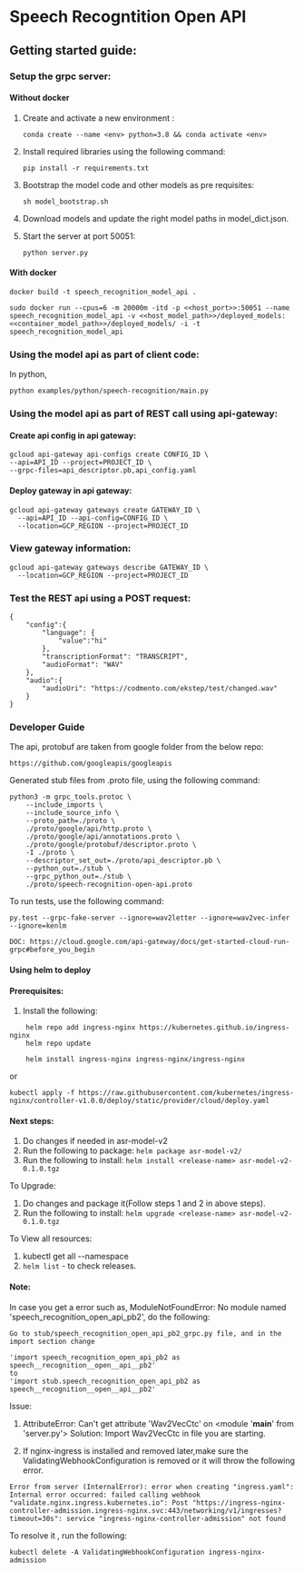 # Speech Recogntition Open API

## Getting started guide:

### Setup the grpc server:
#### Without docker
1. Create and activate a new environment :

    ```conda create --name <env> python=3.8 && conda activate <env>```

2. Install required libraries using the following command:

    ```
    pip install -r requirements.txt
    ```

3. Bootstrap the model code and other models as pre requisites:

    ```
    sh model_bootstrap.sh
    ```
4. Download models and update the right model paths in model_dict.json.
5. Start the server at port 50051:

    ```
    python server.py
    ```
#### With docker

```
docker build -t speech_recognition_model_api .
```

```
sudo docker run --cpus=6 -m 20000m -itd -p <<host_port>>:50051 --name speech_recognition_model_api -v <<host_model_path>>/deployed_models:<<container_model_path>>/deployed_models/ -i -t speech_recognition_model_api
```

### Using the model api as part of client code:
In python,
```
python examples/python/speech-recognition/main.py
```

### Using the model api as part of REST call using api-gateway:

#### Create api config in api gateway:
```
gcloud api-gateway api-configs create CONFIG_ID \
--api=API_ID --project=PROJECT_ID \
--grpc-files=api_descriptor.pb,api_config.yaml
```

#### Deploy gateway in api gateway:
```
gcloud api-gateway gateways create GATEWAY_ID \
  --api=API_ID --api-config=CONFIG_ID \
  --location=GCP_REGION --project=PROJECT_ID
```
### View gateway information:
```
gcloud api-gateway gateways describe GATEWAY_ID \
  --location=GCP_REGION --project=PROJECT_ID
```

### Test the REST api using a POST request:
```
{
    "config":{
        "language": {
            "value":"hi"
        },
        "transcriptionFormat": "TRANSCRIPT",
        "audioFormat": "WAV"
    },
    "audio":{
        "audioUri": "https://codmento.com/ekstep/test/changed.wav"
    }
}
```

### Developer Guide

The api, protobuf are taken from google folder from the below repo:
```
https://github.com/googleapis/googleapis
```

Generated stub files from .proto file, using the following command:
```
python3 -m grpc_tools.protoc \
    --include_imports \
    --include_source_info \
    --proto_path=./proto \
    ./proto/google/api/http.proto \
    ./proto/google/api/annotations.proto \
    ./proto/google/protobuf/descriptor.proto \
    -I ./proto \
    --descriptor_set_out=./proto/api_descriptor.pb \
    --python_out=./stub \
    --grpc_python_out=./stub \
    ./proto/speech-recognition-open-api.proto
```


To run tests, use the following command:
```
py.test --grpc-fake-server --ignore=wav2letter --ignore=wav2vec-infer --ignore=kenlm
```

`DOC: https://cloud.google.com/api-gateway/docs/get-started-cloud-run-grpc#before_you_begin`


#### Using helm to deploy
#### Prerequisites:
1. Install the following:
```
    helm repo add ingress-nginx https://kubernetes.github.io/ingress-nginx
    helm repo update

    helm install ingress-nginx ingress-nginx/ingress-nginx
```
or 
```
kubectl apply -f https://raw.githubusercontent.com/kubernetes/ingress-nginx/controller-v1.0.0/deploy/static/provider/cloud/deploy.yaml
```

#### Next steps:
1. Do changes if needed in asr-model-v2
2. Run the following to package: `helm package asr-model-v2/`
3. Run the following to install: `helm install <release-name> asr-model-v2-0.1.0.tgz`

To Upgrade:
1. Do changes and package it(Follow steps 1 and 2 in above steps).
2. Run the following to install: `helm upgrade <release-name> asr-model-v2-0.1.0.tgz`

To View all resources:
1. kubectl get all --namespace <namespace-name>
2. `helm list` - to check releases.


#### Note:
In case you get a error such as, ModuleNotFoundError: No module named 'speech_recognition_open_api_pb2',
do the following:

```
Go to stub/speech_recognition_open_api_pb2_grpc.py file, and in the import section change 

'import speech_recognition_open_api_pb2 as speech__recognition__open__api__pb2'
to 
'import stub.speech_recognition_open_api_pb2 as speech__recognition__open__api__pb2'

```

Issue:

1. AttributeError: Can't get attribute 'Wav2VecCtc' on <module '__main__' from 'server.py'>
    Solution: Import Wav2VecCtc in file you are starting.

2. If nginx-ingress is installed and removed later,make sure the ValidatingWebhookConfiguration is removed or it will throw the following error.
```
Error from server (InternalError): error when creating "ingress.yaml": Internal error occurred: failed calling webhook "validate.nginx.ingress.kubernetes.io": Post "https://ingress-nginx-controller-admission.ingress-nginx.svc:443/networking/v1/ingresses?timeout=30s": service "ingress-nginx-controller-admission" not found
```
To resolve it , run the following:
```
kubectl delete -A ValidatingWebhookConfiguration ingress-nginx-admission
```